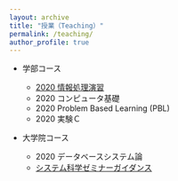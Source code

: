 ```yaml
---
layout: archive
title: "授業（Teaching）"
permalink: /teaching/
author_profile: true
---
```


* 学部コース
  * [2020 情報処理演習](http://wanweiwei07.github.io/teaching/jse/)
  * 2020 コンピュータ基礎
  * 2020 Problem Based Learning (PBL)
  * 2020 実験Ｃ

* 大学院コース
  * 2020 データベースシステム論
  * [システム科学ゼミナーガイダンス](https://wanweiwei07.github.io/files/r3_sys_seminar_8pp.pdf)
